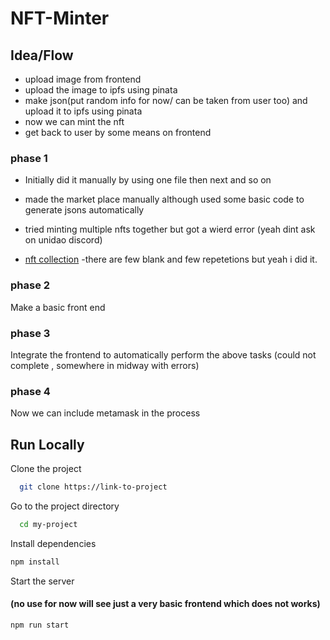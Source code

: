# NFT-Minter  


## Idea/Flow

- upload image from frontend
- upload the image to ipfs using pinata
- make json(put random info for now/ can be taken from user too) and upload it to ipfs using pinata
- now we can mint the nft 
- get back to user by some means on frontend

### phase 1

- Initially did it manually
by using one file then next and so on 

- made the market place manually although used some basic code to generate jsons automatically

- tried minting multiple nfts together but got a wierd error (yeah dint ask on unidao discord)

- [nft collection](https://testnets.opensea.io/collection/mynft-6577) -there are few blank and few repetetions but yeah i did it. 

### phase 2 
Make a basic front end 

### phase 3 
Integrate the frontend to automatically perform the above tasks 
(could not complete , somewhere in midway with errors)

### phase 4
Now we can include metamask in the process

## Run Locally 

Clone the project  

~~~bash  
  git clone https://link-to-project
~~~

Go to the project directory  

~~~bash  
  cd my-project
~~~

Install dependencies  

~~~bash  
npm install
~~~

Start the server  

#### (no use for now will see just a very basic frontend which does not works)


~~~bash  
npm run start
~~~


